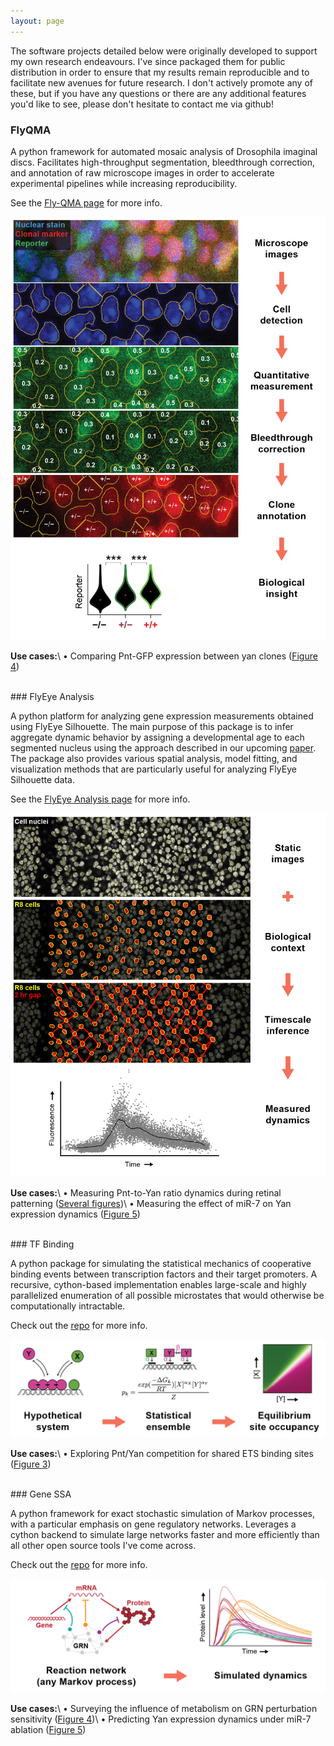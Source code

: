 ```yaml
---
layout: page
---
```



The software projects detailed below were originally developed to support my own research endeavours. I've since packaged them for public distribution in order to ensure that my results remain reproducible and to facilitate new avenues for future research. I don't actively promote any of these, but if you have any questions or there are any additional features you'd like to see, please don't hesitate to contact me via github!


### FlyQMA

A python framework for automated mosaic analysis of Drosophila imaginal discs. Facilitates high-throughput segmentation, bleedthrough correction, and annotation of raw microscope images in order to accelerate experimental pipelines while increasing reproducibility.

See the [Fly-QMA page](https://www.sbernasek.com/flyqma) for more info.

<p class="aligncenter">
  <img src="/img/software/flyqma.png" width="650px">
</p>

**Use cases:**\\
&#8226; Comparing Pnt-GFP expression between yan clones ([Figure 4](https://doi.org/10.1101/430744))


<br>
### FlyEye Analysis

A python platform for analyzing gene expression measurements obtained using FlyEye Silhouette. The main purpose of this package is to infer aggregate dynamic behavior by assigning a developmental age to each segmented nucleus using the approach described in our upcoming [paper](https://doi.org/10.1101/430744). The package also provides various spatial analysis, model fitting, and visualization methods that are particularly useful for analyzing FlyEye Silhouette data.

See the [FlyEye Analysis page](https://www.sbernasek.com/flyeye) for more info.

<p class="aligncenter">
  <img src="/img/software/flyeye.png" width="650px">
</p>

**Use cases:**\\
&#8226; Measuring Pnt-to-Yan ratio dynamics during retinal patterning ([Several figures](https://doi.org/10.1101/430744))\\
&#8226; Measuring the effect of miR-7 on Yan expression dynamics ([Figure 5](https://doi.org/10.1016/j.cell.2019.06.023))


<br>
### TF Binding

A python package for simulating the statistical mechanics of cooperative binding events between transcription factors and their target promoters. A recursive, cython-based implementation enables large-scale and highly parallelized enumeration of all possible microstates that would otherwise be computationally intractable. 

Check out the [repo](https://github.com/sebastianbernasek/binding) for more info.

<p class="aligncenter">
  <img src="/img/software/tfbinding.png" width="650px">
</p>

**Use cases:**\\
&#8226; Exploring Pnt/Yan competition for shared ETS binding sites ([Figure 3](https://doi.org/10.1101/430744))


<br>
### Gene SSA

A python framework for exact stochastic simulation of Markov processes, with a particular emphasis on gene regulatory networks. Leverages a cython backend to simulate large networks faster and more efficiently than all other open source tools I've come across. 

Check out the [repo](https://github.com/sebastianbernasek/genessa) for more info.

<p class="aligncenter">
  <img src="/img/software/genessa.png" width="650px">
</p>

**Use cases:**\\
&#8226; Surveying the influence of metabolism on GRN perturbation sensitivity ([Figure 4](https://doi.org/10.1016/j.cell.2019.06.023))\\
&#8226; Predicting Yan expression dynamics under miR-7 ablation ([Figure 5](https://doi.org/10.1016/j.cell.2019.06.023))

